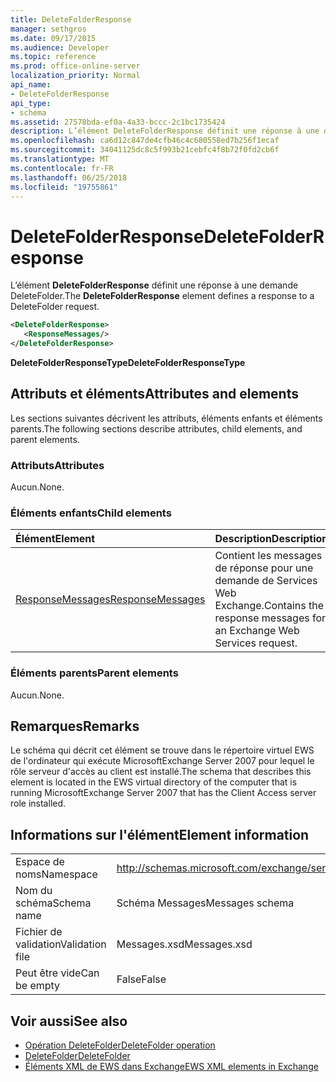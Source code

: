 ```yaml
---
title: DeleteFolderResponse
manager: sethgros
ms.date: 09/17/2015
ms.audience: Developer
ms.topic: reference
ms.prod: office-online-server
localization_priority: Normal
api_name:
- DeleteFolderResponse
api_type:
- schema
ms.assetid: 27578bda-ef0a-4a33-bccc-2c1bc1735424
description: L’élément DeleteFolderResponse définit une réponse à une demande DeleteFolder.
ms.openlocfilehash: ca6d12c847de4cfb46c4c680558ed7b256f1ecaf
ms.sourcegitcommit: 34041125dc8c5f993b21cebfc4f8b72f0fd2cb6f
ms.translationtype: MT
ms.contentlocale: fr-FR
ms.lasthandoff: 06/25/2018
ms.locfileid: "19755861"
---
```

# <a name="deletefolderresponse"></a><span data-ttu-id="256b1-103">DeleteFolderResponse</span><span class="sxs-lookup"><span data-stu-id="256b1-103">DeleteFolderResponse</span></span>

<span data-ttu-id="256b1-104">L’élément **DeleteFolderResponse** définit une réponse à une demande DeleteFolder.</span><span class="sxs-lookup"><span data-stu-id="256b1-104">The **DeleteFolderResponse** element defines a response to a DeleteFolder request.</span></span> 
  
```xml
<DeleteFolderResponse>
   <ResponseMessages/>
</DeleteFolderResponse>
```

 <span data-ttu-id="256b1-105">**DeleteFolderResponseType**</span><span class="sxs-lookup"><span data-stu-id="256b1-105">**DeleteFolderResponseType**</span></span>
## <a name="attributes-and-elements"></a><span data-ttu-id="256b1-106">Attributs et éléments</span><span class="sxs-lookup"><span data-stu-id="256b1-106">Attributes and elements</span></span>

<span data-ttu-id="256b1-107">Les sections suivantes décrivent les attributs, éléments enfants et éléments parents.</span><span class="sxs-lookup"><span data-stu-id="256b1-107">The following sections describe attributes, child elements, and parent elements.</span></span>
  
### <a name="attributes"></a><span data-ttu-id="256b1-108">Attributs</span><span class="sxs-lookup"><span data-stu-id="256b1-108">Attributes</span></span>

<span data-ttu-id="256b1-109">Aucun.</span><span class="sxs-lookup"><span data-stu-id="256b1-109">None.</span></span>
  
### <a name="child-elements"></a><span data-ttu-id="256b1-110">Éléments enfants</span><span class="sxs-lookup"><span data-stu-id="256b1-110">Child elements</span></span>

|<span data-ttu-id="256b1-111">**Élément**</span><span class="sxs-lookup"><span data-stu-id="256b1-111">**Element**</span></span>|<span data-ttu-id="256b1-112">**Description**</span><span class="sxs-lookup"><span data-stu-id="256b1-112">**Description**</span></span>|
|:-----|:-----|
|[<span data-ttu-id="256b1-113">ResponseMessages</span><span class="sxs-lookup"><span data-stu-id="256b1-113">ResponseMessages</span></span>](responsemessages.md) <br/> |<span data-ttu-id="256b1-114">Contient les messages de réponse pour une demande de Services Web Exchange.</span><span class="sxs-lookup"><span data-stu-id="256b1-114">Contains the response messages for an Exchange Web Services request.</span></span>  <br/> |
   
### <a name="parent-elements"></a><span data-ttu-id="256b1-115">Éléments parents</span><span class="sxs-lookup"><span data-stu-id="256b1-115">Parent elements</span></span>

<span data-ttu-id="256b1-116">Aucun.</span><span class="sxs-lookup"><span data-stu-id="256b1-116">None.</span></span>
  
## <a name="remarks"></a><span data-ttu-id="256b1-117">Remarques</span><span class="sxs-lookup"><span data-stu-id="256b1-117">Remarks</span></span>

<span data-ttu-id="256b1-118">Le schéma qui décrit cet élément se trouve dans le répertoire virtuel EWS de l'ordinateur qui exécute MicrosoftExchange Server 2007 pour lequel le rôle serveur d'accès au client est installé.</span><span class="sxs-lookup"><span data-stu-id="256b1-118">The schema that describes this element is located in the EWS virtual directory of the computer that is running MicrosoftExchange Server 2007 that has the Client Access server role installed.</span></span>
  
## <a name="element-information"></a><span data-ttu-id="256b1-119">Informations sur l'élément</span><span class="sxs-lookup"><span data-stu-id="256b1-119">Element information</span></span>

|||
|:-----|:-----|
|<span data-ttu-id="256b1-120">Espace de noms</span><span class="sxs-lookup"><span data-stu-id="256b1-120">Namespace</span></span>  <br/> |http://schemas.microsoft.com/exchange/services/2006/messages  <br/> |
|<span data-ttu-id="256b1-121">Nom du schéma</span><span class="sxs-lookup"><span data-stu-id="256b1-121">Schema name</span></span>  <br/> |<span data-ttu-id="256b1-122">Schéma Messages</span><span class="sxs-lookup"><span data-stu-id="256b1-122">Messages schema</span></span>  <br/> |
|<span data-ttu-id="256b1-123">Fichier de validation</span><span class="sxs-lookup"><span data-stu-id="256b1-123">Validation file</span></span>  <br/> |<span data-ttu-id="256b1-124">Messages.xsd</span><span class="sxs-lookup"><span data-stu-id="256b1-124">Messages.xsd</span></span>  <br/> |
|<span data-ttu-id="256b1-125">Peut être vide</span><span class="sxs-lookup"><span data-stu-id="256b1-125">Can be empty</span></span>  <br/> |<span data-ttu-id="256b1-126">False</span><span class="sxs-lookup"><span data-stu-id="256b1-126">False</span></span>  <br/> |
   
## <a name="see-also"></a><span data-ttu-id="256b1-127">Voir aussi</span><span class="sxs-lookup"><span data-stu-id="256b1-127">See also</span></span>

- [<span data-ttu-id="256b1-128">Opération DeleteFolder</span><span class="sxs-lookup"><span data-stu-id="256b1-128">DeleteFolder operation</span></span>](deletefolder-operation.md) 
- [<span data-ttu-id="256b1-129">DeleteFolder</span><span class="sxs-lookup"><span data-stu-id="256b1-129">DeleteFolder</span></span>](deletefolder.md)
- [<span data-ttu-id="256b1-130">Éléments XML de EWS dans Exchange</span><span class="sxs-lookup"><span data-stu-id="256b1-130">EWS XML elements in Exchange</span></span>](ews-xml-elements-in-exchange.md)

